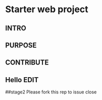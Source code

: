 # Starter web project

## INTRO

## PURPOSE

## CONTRIBUTE

## Hello EDIT

##stage2
Please fork this rep to issue close


